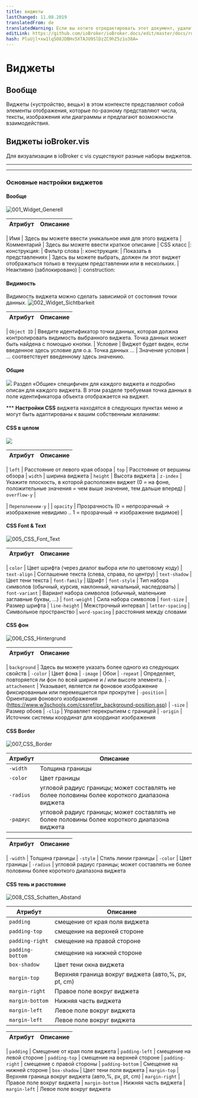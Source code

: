 ```yaml
---
title: виджеты
lastChanged: 11.08.2019
translatedFrom: de
translatedWarning: Если вы хотите отредактировать этот документ, удалите поле «translationFrom», в противном случае этот документ будет снова автоматически переведен
editLink: https://github.com/ioBroker/ioBroker.docs/edit/master/docs/ru/viz/widgets.md
hash: PluUjl+xw1lq5O8JDBHv5XTAJU9SlDzZC9hZ5z1o38A=
---
```

# Виджеты
## Вообще
Виджеты («устройство, вещь») в этом контексте представляют собой элементы отображения, которые по-разному представляют числа, тексты, изображения или диаграммы и предлагают возможности взаимодействия.

## **Виджеты ioBroker.vis**
Для визуализации в ioBroker с vis существуют разные наборы виджетов.

-------------------------------------------------------------------------------
-------------------------------------------------------------------------------

### Основные настройки виджетов
#### Вообще
![001_Widget_Generell](../../de/viz/media/vis_widgets_001_Widget_Generell.jpg)

| Атрибут | Описание |
|-----|----|

| Имя | Здесь вы можете ввести уникальное имя для этого виджета | Комментарий | Здесь вы можете ввести краткое описание | CSS класс |: конструкция: | Фильтр слова |: конструкция: | Показать в представлениях | Здесь вы можете выбрать, должен ли этот виджет отображаться только в текущем представлении или в нескольких.
| Неактивно (заблокировано) |: construction:

#### **Видимость**
Видимость виджета можно сделать зависимой от состояния точки данных.
![002_Widget_Sichtbarkeit](../../de/viz/media/vis_widgets-2_002_Widget_Sichtbarkeit.jpg)

| Атрибут | Описание |
|----|----|

| `Object ID` | Введите идентификатор точки данных, которая должна контролировать видимость выбранного виджета. Точка данных может быть найдена с помощью кнопки.
| Условие | Виджет будет виден, если введенное здесь условие для о.а. Точка данных ...
| Значение условия | ... соответствует введенному здесь значению.

#### **Общие**
![](../../de/viz/media/vis_widgets_003_Widget_Allgemein.jpg) Раздел «Общие» специфичен для каждого виджета и подробно описан для каждого виджета.
В этом разделе требуемая точка данных в поле идентификатора объекта отображается на виджет.

*** **Настройки CSS** виджета находятся в следующих пунктах меню и могут быть адаптированы к вашим собственным желаниям:

#### **CSS в целом**
![](../../de/viz/media/vis_widgets_004_CSS_allgemein.jpg)

| Атрибут | Описание |
|-----|----|

| `left` | Расстояние от левого края обзора | `top` | Расстояние от вершины обзора | `width` | ширина виджета | `height` | Высота виджета | `z-index` | Укажите плоскость, в которой расположен виджет (0 = на фоне, положительные значения = чем выше значение, тем дальше вперед) | `overflow-y` |

| `Переполнении-y` |
| `opacity` | Прозрачность (0 = непрозрачный -> изображение невидимо .. 1 = прозрачный -> изображение видимое) |

#### CSS Font & Text
![005_CSS_Font_Text](../../de/viz/media/vis_widgets_005_CSS_Font_Text.jpg)

| Атрибут | Описание |
|-----|----|

| `color` | Цвет шрифта (через диалог выбора или по цветовому коду) | `text-align` | Соглашение текста (слева, справа, по центру) | `text-shadow` | Цвет тени текста | `font-family` | Шрифт | `font-style` | Тип набора символов (обычный, курсив, наклонный, начальный, наследовать) | `font-variant` | Вариант набора символов (обычный, маленькие заглавные буквы, ...) | `font-weight` | Сила набора символов | `font-size` | Размер шрифта | `line-height` | Межстрочный интервал | `letter-spacing` | Символьное пространство | `word-spacing` | расстояния между словами

#### **CSS фон**
![006_CSS_Hintergrund](../../de/viz/media/vis_widgets_006_CSS_Hintergrund.jpg)

| Атрибут | Описание |
|-----|-----|

| `background` | Здесь вы можете указать более одного из следующих свойств | `-color` | Цвет фона | `-image` | Обои | `-repeat` | Определяет, повторяется ли фон по всей ширине и / или высоте элемента.
| `-attachement` | Указывает, является ли фоновое изображение фиксированным или перемещается при прокрутке | `-position` | Ориентация фонового изображения (https://www.w3schools.com/cssref/pr_background-position.asp) | `-size` | Размер обоев | `-clip` | Управляет перекрытием с границей | `-origin` | Источник системы координат для координат изображения

#### **CSS Border**
![007_CSS_Border](../../de/viz/media/vis_widgets_007_CSS_Border.jpg)

| Атрибут | Описание |
|----|----|
| `-width` | Толщина границы | |
| `-color` | Цвет границы |
| `-radius` | угловой радиус границы; может составлять не более половины более короткого диапазона виджета |
| `-радиус` | угловой радиус границы; может составлять не более половины более короткого диапазона виджета |

| Атрибут | Описание |
|-----|----|

| `-width` | Толщина границы | `-style` | Стиль линии границы | `-color` | Цвет границы | `-radius` | угловой радиус границы; может составлять не более половины более короткого диапазона виджета

#### CSS тень и расстояние
![008_CSS_Schatten_Abstand](../../de/viz/media/vis_widgets_008_CSS_Schatten_Abstand.jpg)

| Атрибут | Описание |
|----|----|
| `padding` | смещение от края поля виджета |
| `padding-top` | смещение на верхней стороне |
| `padding-right` | смещение на правой стороне |
| `padding-bottom` | смещение на нижней стороне |
| `box-shadow` | Цвет тени окна виджета |
| `margin-top` | Верхняя граница вокруг виджета (авто,%, px, pt, cm) |
| `margin-right` | Правое поле вокруг виджета |
| `margin-bottom` | Нижняя часть виджета |
| `margin-left` | Левое поле вокруг виджета |
| `margin-left` | Левое поле вокруг виджета |

| Атрибут | Описание |
|-----|----|

| `padding` | Смещение от края поля виджета | `padding-left` | смещение на левой стороне | `padding-top` | смещение на верхней стороне | `padding-right` | смещение с правой стороны | `padding-bottom` | Смещение на нижней стороне | `box-shadow` | Цвет тени поля виджета | `margin-top` | Верхняя граница вокруг виджета (авто,%, px, pt, cm) | `margin-right` | Правое поле вокруг виджета | `margin-bottom` | Нижняя часть виджета | `margin-left` | Левое поле вокруг виджета